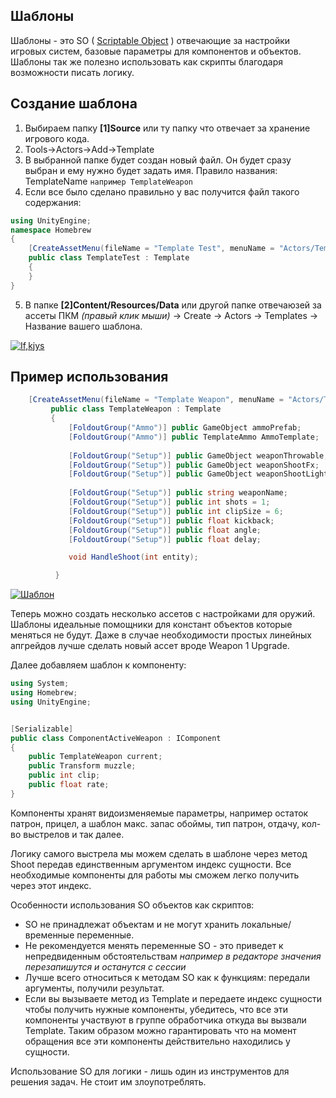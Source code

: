 ## Шаблоны

Шаблоны - это SO ( [Scriptable Object](https://unity3d.com/learn/tutorials/modules/beginner/live-training-archive/scriptable-objects) ) отвечающие за настройки игровых систем, базовые параметры для компонентов и объектов. Шаблоны так же полезно использовать как скрипты благодаря возможности писать логику.  

## Создание шаблона

1) Выбираем папку **[1]Source** или ту папку что отвечает за хранение игрового кода.
2) Tools->Actors->Add->Template 
3) В выбранной папке будет создан новый файл. Он будет сразу выбран и ему нужно будет задать имя. Правило названия: TemplateName `например TemplateWeapon` 
4) Если все было сделано правильно у вас получится файл такого содержания:
```csharp
using UnityEngine;
namespace Homebrew
{
    [CreateAssetMenu(fileName = "Template Test", menuName = "Actors/Templates/Test")]
    public class TemplateTest : Template
    {
    }
}
```
5) В папке **[2]Content/Resources/Data** или другой папке отвечаюзей за ассеты ПКМ _(правый клик мыши)_ -> Create -> Actors -> Templates -> Название вашего шаблона.

[![If,kjys](https://i.gyazo.com/df264fb0fe9db9aa9dc12e49642cdf23.png)](https://gyazo.com/df264fb0fe9db9aa9dc12e49642cdf23)


## Пример использования
```csharp
    [CreateAssetMenu(fileName = "Template Weapon", menuName = "Actors/Templates/Weapon")]
         public class TemplateWeapon : Template
         {
             [FoldoutGroup("Ammo")] public GameObject ammoPrefab;
             [FoldoutGroup("Ammo")] public TemplateAmmo AmmoTemplate;
     
             [FoldoutGroup("Setup")] public GameObject weaponThrowable;
             [FoldoutGroup("Setup")] public GameObject weaponShootFx;
             [FoldoutGroup("Setup")] public GameObject weaponShootLightFx;
     
             [FoldoutGroup("Setup")] public string weaponName;
             [FoldoutGroup("Setup")] public int shots = 1;
             [FoldoutGroup("Setup")] public int clipSize = 6;
             [FoldoutGroup("Setup")] public float kickback;
             [FoldoutGroup("Setup")] public float angle;
             [FoldoutGroup("Setup")] public float delay;

             void HandleShoot(int entity);

          }
```

[![Шаблон](https://i.gyazo.com/c3f656eb313c06501d59145ebeecb2a3.gif)](https://gyazo.com/c3f656eb313c06501d59145ebeecb2a3)

Теперь можно создать несколько ассетов с настройками для оружий. Шаблоны идеальные помощники для констант объектов которые меняться не будут. Даже в случае необходимости простых линейных апгрейдов лучше сделать новый ассет вроде Weapon 1 Upgrade. 


Далее добавляем шаблон к компоненту:

```csharp
using System;
using Homebrew;
using UnityEngine;


[Serializable]
public class ComponentActiveWeapon : IComponent
{
    public TemplateWeapon current;
    public Transform muzzle;
    public int clip;
    public float rate;
}
```

Компоненты хранят видоизменяемые параметры, например остаток патрон, прицел, а шаблон макс. запас обоймы, тип патрон, отдачу, кол-во выстрелов и так далее.

Логику самого выстрела мы можем сделать в шаблоне через метод Shoot передав единственным аргументом индекс сущности.
Все необходимые компоненты для работы мы сможем легко получить через этот индекс. 

Особенности использования SO объектов как скриптов:

* SO не принадлежат объектам и не могут хранить локальные/временные переменные. 
* Не рекомендуется менять переменные SO - это приведет к непредвиденным обстоятельствам _например в редакторе значения перезапишутся и останутся с сессии_
* Лучше всего относиться к методам SO как к функциям: передали аргументы, получили результат.
* Если вы вызываете метод из Template и передаете индекс сущности чтобы получить нужные компоненты, убедитесь, что все эти компоненты участвуют в группе обработчика откуда вы вызвали Template. Таким образом можно гарантировать что на момент обращения все эти компоненты действительно находились у сущности.

Использование SO для логики - лишь один из инструментов для решения задач. Не стоит им злоупотреблять.

